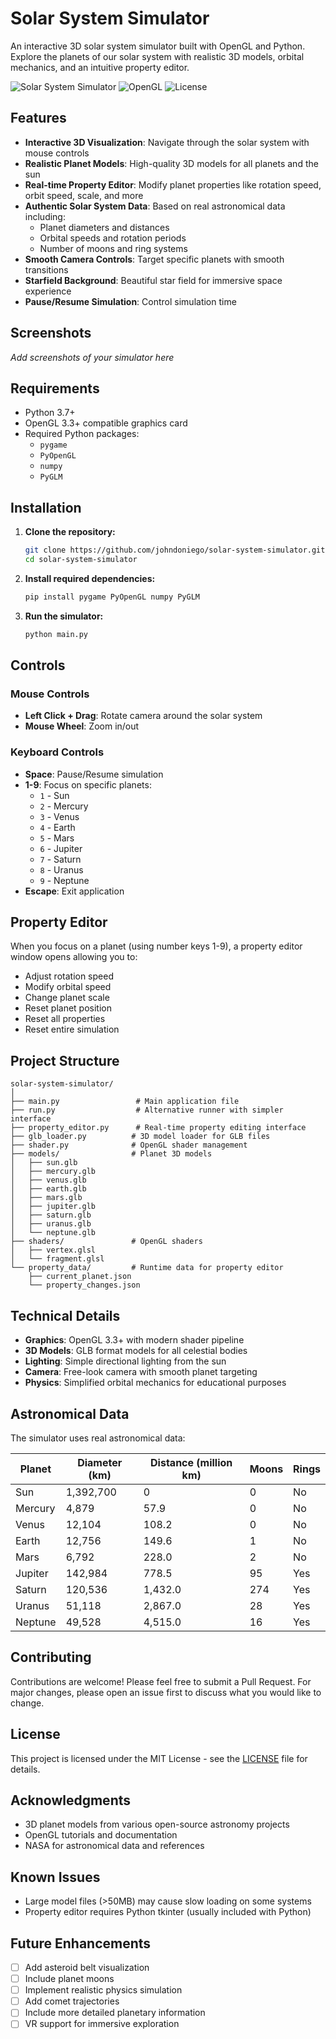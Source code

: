 # Solar System Simulator

An interactive 3D solar system simulator built with OpenGL and Python. Explore the planets of our solar system with realistic 3D models, orbital mechanics, and an intuitive property editor.

![Solar System Simulator](https://img.shields.io/badge/Python-3.7+-blue.svg)
![OpenGL](https://img.shields.io/badge/OpenGL-3.3+-green.svg)
![License](https://img.shields.io/badge/license-MIT-blue.svg)

## Features

- **Interactive 3D Visualization**: Navigate through the solar system with mouse controls
- **Realistic Planet Models**: High-quality 3D models for all planets and the sun
- **Real-time Property Editor**: Modify planet properties like rotation speed, orbit speed, scale, and more
- **Authentic Solar System Data**: Based on real astronomical data including:
  - Planet diameters and distances
  - Orbital speeds and rotation periods
  - Number of moons and ring systems
- **Smooth Camera Controls**: Target specific planets with smooth transitions
- **Starfield Background**: Beautiful star field for immersive space experience
- **Pause/Resume Simulation**: Control simulation time

## Screenshots

*Add screenshots of your simulator here*

## Requirements

- Python 3.7+
- OpenGL 3.3+ compatible graphics card
- Required Python packages:
  - `pygame`
  - `PyOpenGL`
  - `numpy`
  - `PyGLM`

## Installation

1. **Clone the repository:**
   ```bash
   git clone https://github.com/johndoniego/solar-system-simulator.git
   cd solar-system-simulator
   ```

2. **Install required dependencies:**
   ```bash
   pip install pygame PyOpenGL numpy PyGLM
   ```

3. **Run the simulator:**
   ```bash
   python main.py
   ```

## Controls

### Mouse Controls
- **Left Click + Drag**: Rotate camera around the solar system
- **Mouse Wheel**: Zoom in/out

### Keyboard Controls
- **Space**: Pause/Resume simulation
- **1-9**: Focus on specific planets:
  - `1` - Sun
  - `2` - Mercury
  - `3` - Venus
  - `4` - Earth
  - `5` - Mars
  - `6` - Jupiter
  - `7` - Saturn
  - `8` - Uranus
  - `9` - Neptune
- **Escape**: Exit application

## Property Editor

When you focus on a planet (using number keys 1-9), a property editor window opens allowing you to:

- Adjust rotation speed
- Modify orbital speed
- Change planet scale
- Reset planet position
- Reset all properties
- Reset entire simulation

## Project Structure

```
solar-system-simulator/
│
├── main.py                 # Main application file
├── run.py                  # Alternative runner with simpler interface
├── property_editor.py      # Real-time property editing interface
├── glb_loader.py          # 3D model loader for GLB files
├── shader.py              # OpenGL shader management
├── models/                # Planet 3D models
│   ├── sun.glb
│   ├── mercury.glb
│   ├── venus.glb
│   ├── earth.glb
│   ├── mars.glb
│   ├── jupiter.glb
│   ├── saturn.glb
│   ├── uranus.glb
│   └── neptune.glb
├── shaders/               # OpenGL shaders
│   ├── vertex.glsl
│   └── fragment.glsl
└── property_data/         # Runtime data for property editor
    ├── current_planet.json
    └── property_changes.json
```

## Technical Details

- **Graphics**: OpenGL 3.3+ with modern shader pipeline
- **3D Models**: GLB format models for all celestial bodies
- **Lighting**: Simple directional lighting from the sun
- **Camera**: Free-look camera with smooth planet targeting
- **Physics**: Simplified orbital mechanics for educational purposes

## Astronomical Data

The simulator uses real astronomical data:

| Planet  | Diameter (km) | Distance (million km) | Moons | Rings |
|---------|---------------|----------------------|-------|-------|
| Sun     | 1,392,700     | 0                    | 0     | No    |
| Mercury | 4,879         | 57.9                 | 0     | No    |
| Venus   | 12,104        | 108.2                | 0     | No    |
| Earth   | 12,756        | 149.6                | 1     | No    |
| Mars    | 6,792         | 228.0                | 2     | No    |
| Jupiter | 142,984       | 778.5                | 95    | Yes   |
| Saturn  | 120,536       | 1,432.0              | 274   | Yes   |
| Uranus  | 51,118        | 2,867.0              | 28    | Yes   |
| Neptune | 49,528        | 4,515.0              | 16    | Yes   |

## Contributing

Contributions are welcome! Please feel free to submit a Pull Request. For major changes, please open an issue first to discuss what you would like to change.

## License

This project is licensed under the MIT License - see the [LICENSE](LICENSE) file for details.

## Acknowledgments

- 3D planet models from various open-source astronomy projects
- OpenGL tutorials and documentation
- NASA for astronomical data and references

## Known Issues

- Large model files (>50MB) may cause slow loading on some systems
- Property editor requires Python tkinter (usually included with Python)

## Future Enhancements

- [ ] Add asteroid belt visualization
- [ ] Include planet moons
- [ ] Implement realistic physics simulation
- [ ] Add comet trajectories
- [ ] Include more detailed planetary information
- [ ] VR support for immersive exploration
